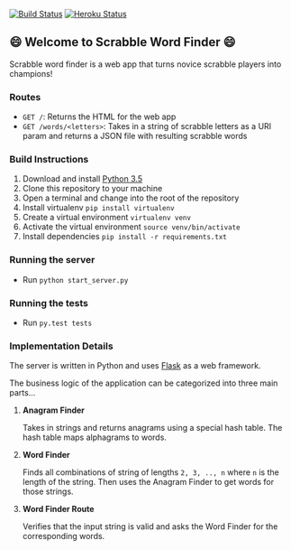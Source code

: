 [![Build Status](https://travis-ci.org/adrielklein/scrabble-word-finder.svg?branch=master)](https://travis-ci.org/adrielklein/scrabble-word-finder)
[![Heroku Status](https://heroku-badge.herokuapp.com/?app=scrabble-word-finder)](http://scrabble-word-finder.herokuapp.com)

## :smile: Welcome to Scrabble Word Finder :smile:
Scrabble word finder is a web app that turns novice scrabble players into champions!

### Routes
- `GET /`: Returns the HTML for the web app
- `GET /words/<letters>`: Takes in a string of scrabble letters as a URI param and returns a JSON file with resulting scrabble words

### Build Instructions
1. Download and install [Python 3.5](https://www.python.org/downloads/release/python-350/)
1. Clone this repository to your machine
1. Open a terminal and change into the root of the repository
1. Install virtualenv `pip install virtualenv`
1. Create a virtual environment `virtualenv venv`
1. Activate the virtual environment `source venv/bin/activate`
1. Install dependencies `pip install -r requirements.txt`

### Running the server
- Run `python start_server.py`

### Running the tests
- Run `py.test tests`

### Implementation Details

The server is written in Python and uses [Flask](http://flask.pocoo.org/) as a web framework.

The business logic of the application can be categorized into three main parts...

1. **Anagram Finder**

   Takes in strings and returns anagrams using a special hash table. The hash table maps alphagrams to words. 
2. **Word Finder**

   Finds all combinations of string of lengths `2, 3, .., n` where `n` is the length of the string. Then uses the Anagram Finder to get words for those strings.
3. **Word Finder Route**

   Verifies that the input string is valid and asks the Word Finder for the corresponding words.


